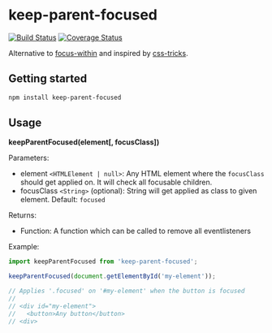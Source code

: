 # keep-parent-focused

[![Build Status](https://travis-ci.com/JPeer264/keepParentFocused.svg?branch=main)](https://travis-ci.com/JPeer264/keepParentFocused)
[![Coverage Status](https://coveralls.io/repos/github/JPeer264/keepParentFocused/badge.svg?branch=main)](https://coveralls.io/github/JPeer264/keepParentFocused?branch=main)

Alternative to [focus-within](https://caniuse.com/?search=focus-within) and inspired by [css-tricks](https://css-tricks.com/keeping-parent-visible-child-focus/).

## Getting started

```sh
npm install keep-parent-focused
```

## Usage

**keepParentFocused(element[, focusClass])**

Parameters:
  - element `<HTMLElement | null>`: Any HTML element where the `focusClass` should get applied on. It will check all focusable children.
  - focusClass `<String>` (optional): String will get applied as class to given element. Default: `focused`

Returns:
  - Function: A function which can be called to remove all eventlisteners

Example:
```js
import keepParentFocused from 'keep-parent-focused';

keepParentFocused(document.getElementById('my-element'));

// Applies '.focused' on '#my-element' when the button is focused
//
// <div id="my-element">
//   <button>Any button</button>
// <div>
```
